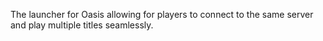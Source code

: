 The launcher for Oasis allowing for players to connect to the same server and play multiple titles seamlessly.
